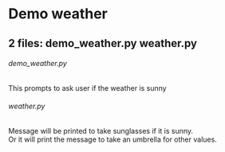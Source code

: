 # Demo weather 
## 2 files: demo_weather.py  weather.py
###### demo_weather.py
This prompts to ask user if the weather is sunny
###### weather.py
Message will be printed to take sunglasses if it is sunny. 
<br/>
Or it will print the message to take an umbrella for other values.